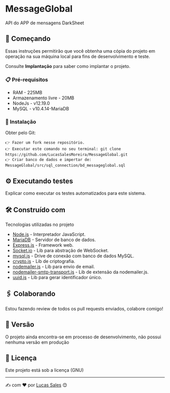 # MessageGlobal

API do APP de mensagens DarkSheet

## 🚀 Começando

Essas instruções permitirão que você obtenha uma cópia do projeto em operação na sua máquina local para fins de desenvolvimento e teste.

Consulte **Implantação** para saber como implantar o projeto.

### 📋 Pré-requisitos
* RAM - 225MB
* Armazenamento livre - 20MB 
* NodeJs - v12.19.0
* MySQL - v10.4.14-MariaDB 

### 🔧 Instalação

Obter pelo Git:
```
👉 Fazer um fork nesse repositório.
👉 Executar este comando no seu terminal: git clone https://github.com/LucasSalesMoreira/MessageGlobal.git
👉 Criar banco de dados e impertar de: MessageGlobal/src/sql_connection/bd_messageglobal.sql
```

## ⚙️ Executando testes

Explicar como executar os testes automatizados para este sistema.

## 🛠️ Construído com

Tecnologias utilizadas no projeto

* [Node.js](https://nodejs.org) - Interpretador JavaScript.
* [MariaDB](https://www.apachefriends.org) - Servidor de banco de dados.
* [Express.js](https://expressjs.com) - Framework web.
* [Socket.io](https://socket.io) - Lib para abstração de WebSocket.
* [mysql.js](https://www.npmjs.com/package/mysql) - Drive de conexão com banco de dados MySQL.
* [crypto.js](https://www.npmjs.com/package/crypto) - Lib de criptografia.
* [nodemailer.js](https://www.npmjs.com/package/nodemailer) - Lib para envio de email.
* [nodemailer-smtp-transport.js](https://www.npmjs.com/package/nodemailer-smtp-transport) - Lib de extensão da nodemailer.js.
* [uuid.js](https://www.npmjs.com/package/uuid) - Lib para gerar identificador único.

## 🖇️ Colaborando
Estou fazendo review de todos os pull requests enviados, colabore comigo!
## 📌 Versão

O projeto ainda encontra-se em processo de desenvolvimento, não possui nenhuma versão em produção

## 📄 Licença

Este projeto está sob a licença (GNU)

---
✍ com ❤️ por [Lucas Sales](https://github.com/LucasSalesMoreira) 😊
